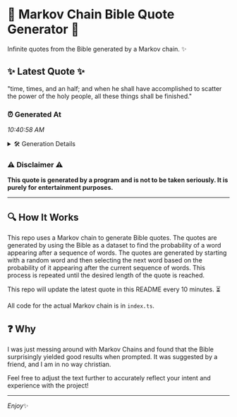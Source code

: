 # 📖 Markov Chain Bible Quote Generator 📖

Infinite quotes from the Bible generated by a Markov chain. ✨

## ✨ Latest Quote ✨
"time, times, and an half; and when he shall have accomplished to scatter the power of the holy people, all these things shall be finished."

### ⏰ Generated At
*10:40:58 AM*

<details>
    <summary>🛠️ Generation Details</summary>
    <p>
        <strong>🌱 Seed:</strong> time,<br>
        <strong>🔄 Iterations:</strong> 24<br>
        <strong>📜 Context History:</strong><br>[ time, ]: times,<br>[ time,, times, ]: and<br>[ time,, times,, and ]: an<br>[ time,, times,, and, an ]: half;<br>[ time,, times,, and, an, half; ]: and<br>[ time,, times,, and, an, half;, and ]: when<br>[ times,, and, an, half;, and, when ]: he<br>[ and, an, half;, and, when, he ]: shall<br>[ an, half;, and, when, he, shall ]: have<br>[ half;, and, when, he, shall, have ]: accomplished<br>[ and, when, he, shall, have, accomplished ]: to<br>[ when, he, shall, have, accomplished, to ]: scatter<br>[ he, shall, have, accomplished, to, scatter ]: the<br>[ shall, have, accomplished, to, scatter, the ]: power<br>[ have, accomplished, to, scatter, the, power ]: of<br>[ accomplished, to, scatter, the, power, of ]: the<br>[ to, scatter, the, power, of, the ]: holy<br>[ scatter, the, power, of, the, holy ]: people,<br>[ the, power, of, the, holy, people, ]: all<br>[ power, of, the, holy, people,, all ]: these<br>[ of, the, holy, people,, all, these ]: things<br>[ the, holy, people,, all, these, things ]: shall<br>[ holy, people,, all, these, things, shall ]: be<br>[ people,, all, these, things, shall, be ]: finished.<br>
    </p>
</details>

### ⚠️ Disclaimer ⚠️
**This quote is generated by a program and is not to be taken seriously. It is purely for entertainment purposes.**

---

## 🔍 How It Works

This repo uses a Markov chain to generate Bible quotes. The quotes are generated by using the Bible as a dataset to find the probability of a word appearing after a sequence of words. The quotes are generated by starting with a random word and then selecting the next word based on the probability of it appearing after the current sequence of words. This process is repeated until the desired length of the quote is reached.

This repo will update the latest quote in this README every 10 minutes. ⏳

All code for the actual Markov chain is in `index.ts`.

## ❓ Why

I was just messing around with Markov Chains and found that the Bible surprisingly yielded good results when prompted. 
It was suggested by a friend, and I am in no way christian.

Feel free to adjust the text further to accurately reflect your intent and experience with the project!

---

*Enjoy*✨
